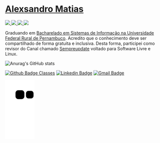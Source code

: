# [Alexsandro Matias](https://sempreupdate.com.br/autor/alexsandro)

<a href="https://github.com/alexsandro-matias/maratonaJava_DevDojo">
  <img src="http://img.shields.io/badge/-Java-007396?style=flat-square&logo=java&logoColor=white">
</a>

<a href="https://github.com/alexsandro-matias/introducao-a-programacao-em-C"> 
  <img src="http://img.shields.io/badge/-C-007396?style=flat-square&logo=c&logoColor=white">
</a>

<a href="https://github.com/alexsandro-matias/curso-em-video-python">
  <img src="http://img.shields.io/badge/-Python-007396?style=flat-square&logo=python&logoColor=white">
</a>

<img src=" https://upload.wikimedia.org/wikipedia/commons/9/99/Unofficial_JavaScript_logo_2.svg" width="50px">


Graduando em [Bacharelado em Sistemas de Informação na Universidade Federal Rural de Pernambuco](https://wwws.cnpq.br/cvlattesweb/PKG_MENU.menu?f_cod=0039394FAFF802E6848757E691978AB9#). Acredito que o conhecimento deve ser compartilhado de forma gratuita e inclusiva. Desta forma, participei como revisor do Canal chamado [Sempreupdate](https://sempreupdate.com.br) voltado para Software Livre e Linux.  



![Anurag's GitHub stats](https://github-readme-stats.vercel.app/api?username=alexsandro-matias&show_icons=true&theme=dark)




[![Github Badge Classes](https://img.shields.io/badge/-Github%20Classes-000?style=flat-square&logo=Github&logoColor=white&link=https://github.com/alexsandro-matias )](https://github.com/alexsandro-matias)
[![Linkedin Badge](https://img.shields.io/badge/-LinkedIn-blue?style=flat-square&logo=Linkedin&logoColor=white&link=https://www.linkedin.com/in/alexsandro-matias-167437184//)](https://www.linkedin.com/in/alexsandro-matias-167437184/)
[![Gmail Badge](https://img.shields.io/badge/-Gmail-c14438?style=flat-square&logo=Gmail&logoColor=white&link=mailto:matiasalexsandro@gmail.com)](mailto:matiasalexsandro@gmail.com/)


![Snake animation](https://github.com/alexsandro-matias/alexsandro-matias/blob/output/github-contribution-grid-snake.svg)

